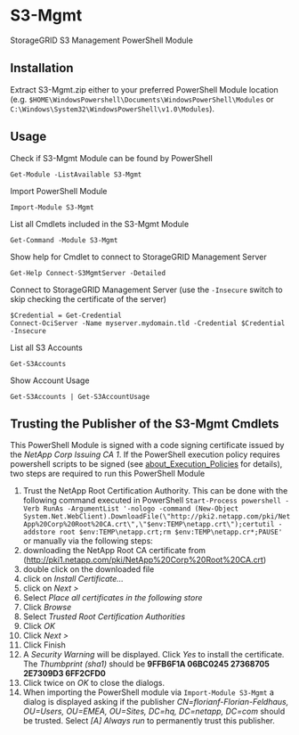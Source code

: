 S3-Mgmt
=======

StorageGRID S3 Management PowerShell Module

Installation
------------

Extract S3-Mgmt.zip either to your preferred PowerShell Module location (e.g. `$HOME\WindowsPowershell\Documents\WindowsPowerShell\Modules` or `C:\Windows\System32\WindowsPowerShell\v1.0\Modules`).

Usage
-----

Check if S3-Mgmt Module can be found by PowerShell

    Get-Module -ListAvailable S3-Mgmt
    
Import PowerShell Module
	
    Import-Module S3-Mgmt
    
List all Cmdlets included in the S3-Mgmt Module
	
    Get-Command -Module S3-Mgmt
	
Show help for Cmdlet to connect to StorageGRID Management Server
    
    Get-Help Connect-S3MgmtServer -Detailed
	
Connect to StorageGRID Management Server (use the `-Insecure` switch to skip checking the certificate of the server)
    
    $Credential = Get-Credential
    Connect-OciServer -Name myserver.mydomain.tld -Credential $Credential -Insecure
    
List all S3 Accounts

    Get-S3Accounts
	
Show Account Usage

    Get-S3Accounts | Get-S3AccountUsage

Trusting the Publisher of the S3-Mgmt Cmdlets
-------------------------------------------------------

This PowerShell Module is signed with a code signing certificate issued by the *NetApp Corp Issuing CA 1*. If the PowerShell execution policy requires powershell scripts to be signed (see [about_Execution_Policies](technet.microsoft.com/library/hh847748.aspx) for details), two steps are required to run this PowerShell Module

1. Trust the NetApp Root Certification Authority. This can be done with the following command executed in PowerShell `Start-Process powershell -Verb RunAs -ArgumentList '-nologo -command (New-Object System.Net.WebClient).DownloadFile(\"http://pki2.netapp.com/pki/NetApp%20Corp%20Root%20CA.crt\",\"$env:TEMP\netapp.crt\");certutil -addstore root $env:TEMP\netapp.crt;rm $env:TEMP\netapp.cr*;PAUSE'` or manually via the following steps:
  1. downloading the NetApp Root CA certificate from (http://pki1.netapp.com/pki/NetApp%20Corp%20Root%20CA.crt)
  2. double click on the downloaded file
  3. click on *Install Certificate...*
  4. click on *Next >*
  5. Select *Place all certificates in the following store*
  6. Click *Browse*
  7. Select *Trusted Root Certification Authorities*
  8. Click *OK*
  9. Click *Next >*
  10. Click Finish
  11. A *Security Warning* will be displayed. Click *Yes* to install the certificate. The *Thumbprint (sha1)* should be **9FFB6F1A 06BC0245 27368705 2E7309D3 6FF2CFD0**
  12. Click twice on *OK* to close the dialogs.
2. When importing the PowerShell module via `Import-Module S3-Mgmt` a dialog is displayed asking if the publisher *CN=florianf-Florian-Feldhaus, OU=Users, OU=EMEA, OU=Sites, DC=hq, DC=netapp, DC=com* should be trusted. Select *[A] Always run* to permanently trust this publisher.